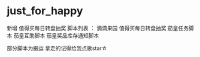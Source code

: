 # just_for_happy
新增 值得买每日转盘抽奖
脚本列表 ：
滴滴果园
值得买每日转盘抽奖
茄皇任务脚本
茄皇互助脚本
茄皇奖品库存通知脚本

部分脚本为搬运 拿走的记得给我点歌star☆
